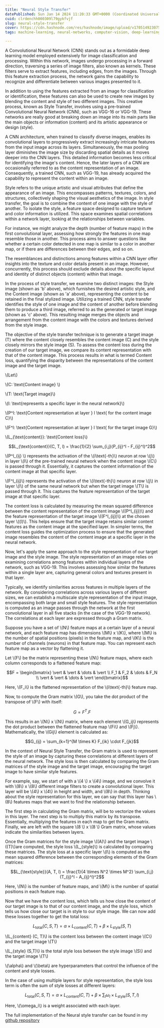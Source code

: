```yaml
---
title: "Neural Style Transfer"
datePublished: Sun Jan 14 2024 11:20:33 GMT+0000 (Coordinated Universal Time)
cuid: clrdenchh000309l79gykfvjf
slug: neural-style-transfer
cover: https://cdn.hashnode.com/res/hashnode/image/upload/v1705149230753/fb659adc-343c-4929-8934-a83028694261.png
tags: machine-learning, neural-networks, computer-vision, deep-learning, cnn, neural-style-transfer

---
```


A Convolutional Neural Network (CNN) stands out as a formidable deep learning model employed extensively for image classification and processing. Within this network, images undergo processing in a forward direction, traversing a series of image filters, also known as kernels. These filters serve to extract features, including edges, from the images. Through this feature extraction process, the network gains the capability to recognize and differentiate between various images presented to it.

In addition to using the features extracted from an image for classification or identification, these features can also be used to create new images by blending the content and style of two different images. This creative process, known as Style Transfer, involves using a pre-trained Convolutional Neural Network (CNN), such as VGG-16 or VGG-19. These networks are really good at breaking down an image into its main parts like the main objects or information (content) and its artistic appearance or design (style).

A CNN architecture, when trained to classify diverse images, enables its convolutional layers to progressively extract increasingly intricate features from the input image across its layers. Simultaneously, the max pooling layer diminishes the image size by discarding spatial details as it moves deeper into the CNN layers. This detailed information becomes less critical for identifying the image's content. Hence, the later layers of a CNN are occasionally referred to as the content representation of an image. Consequently, a trained CNN, such as VGG-19, has already acquired the capability to represent the content within an image.

Style refers to the unique artistic and visual attributes that define the appearance of an image. This encompasses patterns, textures, colors, and structures, collectively shaping the visual aesthetics of the image. In style transfer, the goal is to combine the content of one image with the style of another. To isolate the style, a feature space designed to capture texture and color information is utilized. This space examines spatial correlations within a network layer, looking at the relationships between variables.

For instance, we might analyze the depth (number of feature maps) in the first convolutional layer, assessing how strongly the features in one map resemble those in another. This process aims to answer questions like whether a certain color detected in one map is similar to a color in another map, or if there are differences between their edges, and so on.

The resemblances and distinctions among features within a CNN layer offer insights into the texture and color details present in an image. However, concurrently, this process should exclude details about the specific layout and identity of distinct objects (content) within that image.

In the process of style transfer, we examine two distinct images: the Style image (shown as 'b' above), which furnishes the desired artistic style, and the Content image (shown as 'a' above), representing the content to be retained in the final stylized image. Utilizing a trained CNN, style transfer identifies the style of one image and the content of another before blending them to produce a third image, referred to as the generated or target image (shown as 'c' above). This resulting image merges the objects and arrangement from the content image with the colors and textures derived from the style image.

The objective of the style transfer technique is to generate a target image (T) where the content closely resembles the content image (C) and the style closely mirrors the style image (S). To assess the content loss during the creation of our target image, we compare its content representation with that of the content image. This process results in what is termed Content loss, quantifying the disparity between the representations of the content image and the target image.

\\(Let\\)

\\(C: \text{Content image} \\)

\\(T: \text{Target image}\\)

\\(l: \text{represents a specific layer in the neural network}\\)

\\(P^l: \text{Content representation at layer } l \text{ for the content image C}\\)

\\(F^l: \text{Content representation at layer } l \text{ for the target image G}\\)

\\(L_{\text{content}}: \text{Content loss}\\)

$$L_{\text{content}}(C, T, l) = \frac{1}{2} \sum_{i,j}(P_{ij}^l - F_{ij}^l)^2$$

\\(P^l_{ij} \\) represents the activation of the \\(i\text{-th}\\) neuron at row \\(j\\) in layer \\(l\\) of the pre-trained neural network when the content image \\(C\\) is passed through it. Essentially, it captures the content information of the content image at that specific layer.

\\(F^l_{ij}\\) represents the activation of the \\(i\text{-th}\\) neuron at row \\(j\\) in layer \\(l\\) of the same neural network but when the target image \\(T\\) is passed through it. This captures the feature representation of the target image at that specific layer.

The content loss is calculated by measuring the mean squared difference between the content representation of the content image \\((P^l_{ij})\\) and the feature representation of the target image \\((F^l_{ij})\\) at the chosen layer \\((l)\\). This helps ensure that the target image retains similar content features as the content image at the specified layer. In simpler terms, the content loss guides the optimization process to ensure that the generated image resembles the content of the content image at a specific layer in the neural network.

Now, let's apply the same approach to the style representation of our target image and the style image. The style representation of an image relies on examining correlations among features within individual layers of the network, such as VGG-19. This involves assessing how similar the features within a single layer are, capturing general colors and textures present in that layer.

Typically, we identify similarities across features in multiple layers of the network. By considering correlations across various layers of different sizes, we can establish a multiscale style representation of the input image, encompassing both large and small style features. The style representation is computed as an image passes through the network at the first convolutional layer in all five stacks (in the case of the VGG-19 network). The correlations at each layer are expressed through a Gram matrix.

Suppose you have a set of \\(N\\) feature maps at a certain layer of a neural network, and each feature map has dimensions \\(M\\) x \\(K\\), where \\(M\\) is the number of spatial positions (pixels) in the feature map, and \\(K\\) is the number of channels (neurons) in that feature map. You can represent each feature map as a vector by flattening it.

Let \\(F\\) be the matrix representing these \\(N\\) feature maps, where each column corresponds to a flattened feature map:

$$F = \begin{bmatrix} \vert & \vert & \dots & \vert \\ F_1 & F_2 & \dots & F_N \\ \vert & \vert & \dots & \vert \end{bmatrix}$$

Here, \\(F_i\\)​ is the flattened representation of the \\(i\text{-th}\\) feature map.

Now, to compute the Gram matrix \\(G\\), you take the dot product of the transpose of \\(F\\) with itself:

$$G = F^T . F$$

This results in an \\(N\\) x \\(N\\) matrix, where each element \\(G_ij\\) represents the dot product between the flattened feature map \\(Fi\\) and \\(Fj\\). Mathematically, the \\(Gij\\) element is calculated as:

$$G_{ij} = \sum_{k=1}^{M \times K} F_{ik} \cdot F_{jk}$$

In the context of Neural Style Transfer, the Gram matrix is used to represent the style of an image by capturing these correlations at different layers of the neural network. The style loss is then calculated by comparing the Gram matrices of the style image and the target image, encouraging the target image to have similar style features.

For example, say, we start of with a \\(4 \\) x \\(4\\) image, and we convolve it with \\(8\\) x \\(8\\) different image filters to create a convolutional layer. This layer will be \\(4\\) x \\(4\\) in height and width, and \\(8\\) in depth. Thinking about the style representation for this layer, we can say that this layer has \\(8\\) features maps that we want to find the relationship between.

The first step in calculating the Gram matrix, will be to vectorize the values in this layer. The next step is to multiply this matrix by its transpose. Essentially, multiplying the features in each map to get the Gram matrix. Finally, we are left with the square \\(8 \\) x \\(8 \\) Gram matrix, whose values indicate the similarities between layers.

Once the Gram matrices for the style image \\((A)\\) and the target image \\((T)\\)are computed, the style loss \\(L_{style}\\)​ is calculated by comparing these matrices. The style loss at a specific layer \\(l\\) is computed as the mean squared difference between the corresponding elements of the Gram matrices:

$$L_{\text{style}}(A, T, l) = \frac{1}{4 \times N^2 \times M^2} \sum_{i,j} (T_{ij}^l - A_{ij}^l)^2$$

Here, \\(N\\) is the number of feature maps, and \\(M\\) is the number of spatial positions in each feature map.

Now that we have the content loss, which tells us how close the content of our target image is to that of our content image, and the style loss, which tells us how close our target is in style to our style image. We can now add these losses together to get the total loss:

$$L_{\text{total}}(C, S, T) = \alpha \times L_{\text{content}}(C, T) + \beta \times L_{\text{style}}(S, T)$$

\\(L_{content} (C, T)\\) is the content loss between the content image \\(C\\) and the target image \\(T\\)

\\(L_{style} (S,T)\\) is the total style loss between the style image \\(S\\) and the target image \\(T\\)

\\(\alpha\\) and \\(\beta\\) are hyperparameters that control the influence of the content and style losses.

In the case of using multiple layers for style representation, the style loss term is often the sum of style losses at different layers:

$$L_{\text{total}}(C, S, T) = \alpha \times L_{\text{content}}(C, T) + \beta \times \sum_{l} \omega_l \times L_{\text{style}}(S, T, l)$$

Here, \\(\omega_i\\) is a weight associated with each layer.

The full implementation of the Neural style transfer can be found in my [github repository](https://github.com/aljebraschool/Style_Transfer_with_Deep_Neural_Network.git)